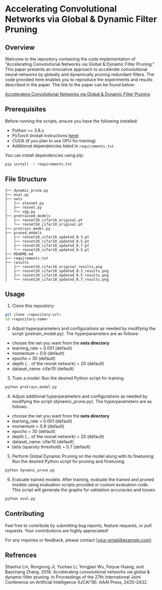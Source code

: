 # Accelerating Convolutional Networks via Global & Dynamic Filter Pruning

## Overview

Welcome to the repository containing the code implementation of "Accelerating Convolutional Networks via Global & Dynamic Filter Pruning." This paper presents an innovative approach to accelerate convolutional neural networks by globally and dynamically pruning redundant filters. The code provided here enables you to reproduce the experiments and results described in the paper. The link to the paper can be found below:

[Accelerating Convolutional Networks via Global & Dynamic Filter Pruning](https://www.ijcai.org/proceedings/2018/0336.pdf)

## Prerequisites

Before running the scripts, ensure you have the following installed:

- Python >= 3.8.x
- PyTorch (install instructions [here](https://pytorch.org/get-started/locally/))
- CUDA (if you plan to use GPU for training)
- Additional dependencies listed in `requirements.txt`

You can install dependencies using pip:

```bash
pip install -r requirements.txt
```

## File Structure
```
├── dynamic_prune.py
├── eval.py
├── nets
│   ├── alexnet.py
│   ├── resnet.py
│   └── vgg.py
├── pretrained_models
│   ├── resnet20_cifar10_original.pt
│   └── resnet50_cifar10_original.pt
├── pretrain_model.py
├── pruned_models
│   ├── resnet20_cifar10_updated_0.3.pt
│   ├── resnet20_cifar10_updated_0.5.pt
│   ├── resnet20_cifar10_updated_0.7.pt
│   └── resnet20_cifar10_updated_0.5.pt
├── README.md
├── requirements.txt
├── results
│   ├── resnet20_cifar10_original_results.png
│   ├── resnet20_cifar10_updated_0.3_results.png
│   ├── resnet20_cifar10_updated_0.5_results.png
│   └── resnet20_cifar10_updated_0.7_results.png
```

## Usage
1. Clone this repository:
```bash
git clone <repository-url>
cd <repository-name>
```

2. Adjust hyperparameters and configurations as needed by modifying the script (pretrain_model.py). The hyperparameters are as follows: 
- choose the net you want from the **nets directory**
- learning_rate = 0.001 (default)
- momentum = 0.9 (default)
- epochs = 30 (default)
- depth (... of the resnet network) = 20 (default)
- dataset_name: cifar10 (default)

3. Train a model:
Run the desired Python script for training.
```bash
python pretrain_model.py
```

4. Adjust additional hyperparameters and configurations as needed by modifying the script (dynamic_prune.py). The hyperparameters are as follows: 
- choose the net you want from the **nets directory**
- learning_rate = 0.001 (default)
- momentum = 0.9 (default)
- epochs = 30 (default)
- depth (... of the resnet network) = 20 (default)
- dataset_name: cifar10 (default)
- beta (sparsity threshold) = 0.7 (default)

5. Perform Global Dynamic Pruning on the model along with its finetuning: Run the desired Python script for pruning and finetuning. 
```bash
python dynamic_prune.py
```

6. Evaluate trained models: After training, evaluate the trained and pruned models using evaluation scripts provided or custom evaluation code. This script will generate the graphs for validation accuracies and losses.
```bash
python eval.py
```

## Contributing
Feel free to contribute by submitting bug reports, feature requests, or pull requests. Your contributions are highly appreciated!

For any inquiries or feedback, please contact [your-email@example.com].

## Refrences
Shaohui Lin, Rongrong Ji, Yuchao Li, Yongjian Wu, Feiyue Huang, and Baochang Zhang. 2018. Accelerating convolutional networks via global & dynamic filter pruning. In Proceedings of the 27th International Joint Conference on Artificial Intelligence (IJCAI'18). AAAI Press, 2425–2432.
